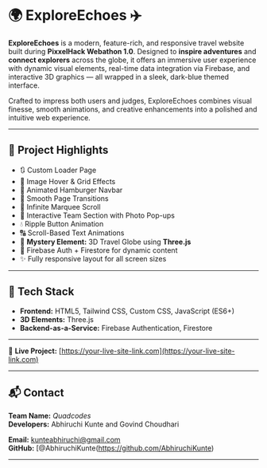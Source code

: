 # 🌍 ExploreEchoes ✈️
**ExploreEchoes** is a modern, feature-rich, and responsive travel website built during **PixxelHack Webathon 1.0**. Designed to **inspire adventures** and **connect explorers** across the globe, it offers an immersive user experience with dynamic visual elements, real-time data integration via Firebase, and interactive 3D graphics — all wrapped in a sleek, dark-blue themed interface.  

Crafted to impress both users and judges, ExploreEchoes combines visual finesse, smooth animations, and creative enhancements into a polished and intuitive web experience.

---

## 🚀 Project Highlights

- 🔃 Custom Loader Page  
- 📸 Image Hover & Grid Effects  
- 📱 Animated Hamburger Navbar  
- 🔄 Smooth Page Transitions  
- 🏃 Infinite Marquee Scroll  
- 👥 Interactive Team Section with Photo Pop-ups  
- 💧 Ripple Button Animation  
- 🔠 Scroll-Based Text Animations  
- 🎁 **Mystery Element:** 3D Travel Globe using **Three.js**  
- 🔐 Firebase Auth + Firestore for dynamic content  
- ✨ Fully responsive layout for all screen sizes

---

## 🧰 Tech Stack

- **Frontend:** HTML5, Tailwind CSS, Custom CSS, JavaScript (ES6+)
- **3D Elements:** Three.js
- **Backend-as-a-Service:** Firebase Authentication, Firestore

---

🔗 **Live Project:** [https://your-live-site-link.com](https://your-live-site-link.com)

---

## 📬 Contact

**Team Name:** *Quadcodes*  
**Developers:** Abhiruchi Kunte and Govind Choudhari

**Email:** kunteabhiruchi@gmail.com  
**GitHub:** [@AbhiruchiKunte(https://github.com/AbhiruchiKunte)  

---


